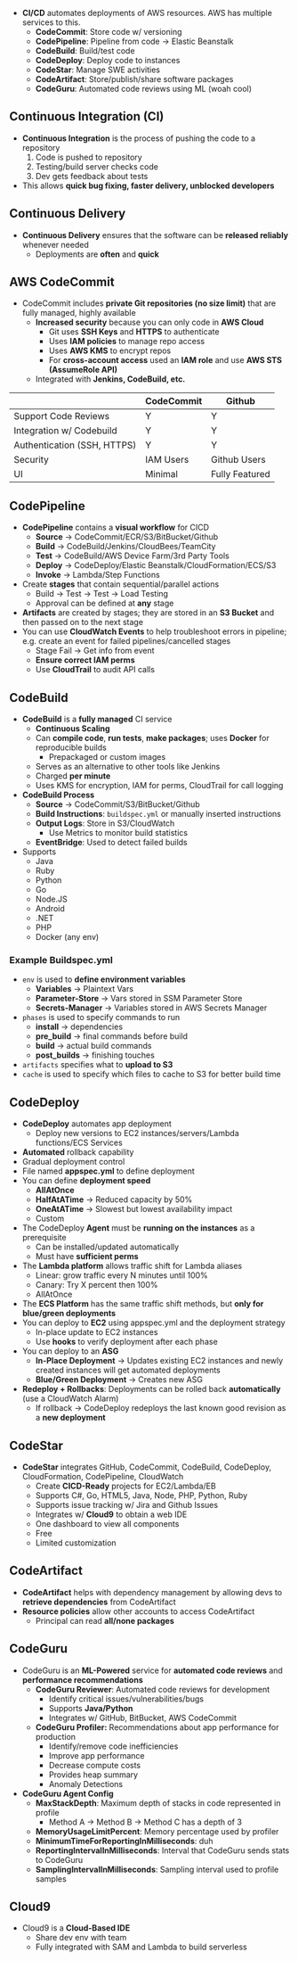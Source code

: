 - **CI/CD** automates deployments of AWS resources. AWS has multiple services to this. 
	- **CodeCommit**: Store code w/ versioning
	- **CodePipeline**: Pipeline from code -> Elastic Beanstalk
	- **CodeBuild**: Build/test code
	- **CodeDeploy**: Deploy code to instances
	- **CodeStar**: Manage SWE activities 
	- **CodeArtifact**: Store/publish/share software packages
	- **CodeGuru**: Automated code reviews using ML (woah cool)

## Continuous Integration (CI)

- **Continuous Integration** is the process of pushing the code to a repository
	1. Code is pushed to repository
	2. Testing/build server checks code 
	3. Dev gets feedback about tests
- This allows **quick bug fixing, faster delivery, unblocked developers**

## Continuous Delivery

- **Continuous Delivery** ensures that the software can be **released reliably** whenever needed
	- Deployments are **often** and **quick**

## AWS CodeCommit

- CodeCommit includes **private Git repositories (no size limit)** that are fully managed, highly available
	- **Increased security** because you can only code in **AWS Cloud**
		- Git uses **SSH Keys** and **HTTPS** to authenticate
		- Uses **IAM policies** to manage repo access
		- Uses **AWS KMS** to encrypt repos
		- For **cross-account access** used an **IAM role** and use **AWS STS (AssumeRole API)**
	- Integrated with **Jenkins, CodeBuild, etc.**

|                             | CodeCommit | Github         |
| --------------------------- | ---------- | -------------- |
| Support Code Reviews        | Y          | Y              |
| Integration w/ Codebuild    | Y          | Y              |
| Authentication (SSH, HTTPS) | Y          | Y              |
| Security                    | IAM Users  | Github Users   |
| UI                          | Minimal    | Fully Featured |
## CodePipeline

- **CodePipeline** contains a **visual workflow** for CICD
	- **Source** -> CodeCommit/ECR/S3/BitBucket/Github
	- **Build** -> CodeBuild/Jenkins/CloudBees/TeamCity
	- **Test** -> CodeBuild/AWS Device Farm/3rd Party Tools
	- **Deploy** -> CodeDeploy/Elastic Beanstalk/CloudFormation/ECS/S3
	- **Invoke** -> Lambda/Step Functions
- Create **stages** that contain sequential/parallel actions
	- Build -> Test -> Test -> Load Testing
	- Approval can be defined at **any** stage
- **Artifacts** are created by stages; they are stored in an **S3 Bucket** and then passed on to the next stage
- You can use **CloudWatch Events** to help troubleshoot errors in pipeline; e.g. create an event for failed pipelines/cancelled stages
	- Stage Fail -> Get info from event
	- **Ensure correct IAM perms**
	- Use **CloudTrail** to audit API calls
## CodeBuild

- **CodeBuild** is a **fully managed** CI service
	- **Continuous Scaling**
	- Can **compile code**, **run tests**, **make packages**; uses **Docker** for reproducible builds
		- Prepackaged or custom images
	- Serves as an alternative to other tools like Jenkins
	- Charged **per minute**
	- Uses KMS for encryption, IAM for perms, CloudTrail for call logging
- **CodeBuild Process**
	- **Source** -> CodeCommit/S3/BitBucket/Github
	- **Build Instructions**: `buildspec.yml` or manually inserted instructions
	- **Output Logs**: Store in S3/CloudWatch
		- Use Metrics to monitor build statistics
	- **EventBridge**: Used to detect failed builds
- Supports
	- Java
	- Ruby
	- Python
	- Go
	- Node.JS
	- Android
	- .NET
	- PHP
	- Docker (any env)

### Example Buildspec.yml

- `env` is used to **define environment variables**
	- **Variables** -> Plaintext Vars
	- **Parameter-Store** -> Vars stored in SSM Parameter Store
	- **Secrets-Manager** -> Variables stored in AWS Secrets Manager
- `phases` is used to specify commands to run
	- **install** -> dependencies
	- **pre_build** -> final commands before build
	- **build** -> actual build commands
	- **post_builds** -> finishing touches
- `artifacts` specifies what to **upload to S3**
- `cache` is used to specify which files to cache to S3 for better build time

## CodeDeploy

- **CodeDeploy** automates app deployment
	- Deploy new versions to EC2 instances/servers/Lambda functions/ECS Services
- **Automated** rollback capability
- Gradual deployment control
- File named **appspec.yml** to define deployment
- You can define **deployment speed**
	- **AllAtOnce**
	- **HalfAtATime** -> Reduced capacity by 50%
	- **OneAtATime** -> Slowest but lowest availability impact
	- Custom
- The CodeDeploy **Agent** must be **running on the instances** as a prerequisite
	- Can be installed/updated automatically
	- Must have **sufficient perms**
- The **Lambda platform** allows traffic shift for Lambda aliases
	- Linear: grow traffic every N minutes until 100%
	- Canary: Try X percent then 100% 
	- AllAtOnce
- The **ECS Platform** has the same traffic shift methods, but **only for blue/green deployments**
- You can deploy to **EC2** using appspec.yml and the deployment strategy
	- In-place update to EC2 instances
	- Use **hooks** to verify deployment after each phase
- You can deploy to an **ASG**
	- **In-Place Deployment** -> Updates existing EC2 instances and newly created instances will get automated deployments
	- **Blue/Green Deployment** -> Creates new ASG 
- **Redeploy + Rollbacks**: Deployments can be rolled back **automatically** (use a CloudWatch Alarm)
	- If rollback -> CodeDeploy redeploys the last known good revision as a **new deployment**

## CodeStar

- **CodeStar** integrates GitHub, CodeCommit, CodeBuild, CodeDeploy, CloudFormation, CodePipeline, CloudWatch
	- Create **CICD-Ready** projects for EC2/Lambda/EB
	- Supports C#, Go, HTML5, Java, Node, PHP, Python, Ruby
	- Supports issue tracking w/ Jira and Github Issues
	- Integrates w/ **Cloud9** to obtain a web IDE
	- One dashboard to view all components
	- Free
	- Limited customization
## CodeArtifact

- **CodeArtifact** helps with dependency management by allowing devs to **retrieve dependencies** from CodeArtifact
- **Resource policies** allow other accounts to access CodeArtifact
	- Principal can read **all/none packages**

## CodeGuru

- CodeGuru is an **ML-Powered** service for **automated code reviews** and **performance recommendations**
	- **CodeGuru Reviewer**: Automated code reviews for development
		- Identify critical issues/vulnerabilities/bugs
		- Supports **Java/Python**
		- Integrates w/ GitHub, BitBucket, AWS CodeCommit
	- **CodeGuru Profiler:** Recommendations about app performance for production
		- Identify/remove code inefficiencies
		- Improve app performance
		- Decrease compute costs
		- Provides heap summary
		- Anomaly Detections
- **CodeGuru Agent Config**
	- **MaxStackDepth**: Maximum depth of stacks in code represented in profile
		- Method A -> Method B -> Method C has a depth of 3
	- **MemoryUsageLimitPercent**: Memory percentage used by profiler
	- **MinimumTimeForReportingInMilliseconds**: duh
	- **ReportingIntervalInMilliseconds**: Interval that CodeGuru sends stats to CodeGuru
	- **SamplingIntervalInMilliseconds**: Sampling interval used to profile samples
## Cloud9

- Cloud9 is a **Cloud-Based IDE**
	- Share dev env with team
	- Fully integrated with SAM and Lambda to build serverless

